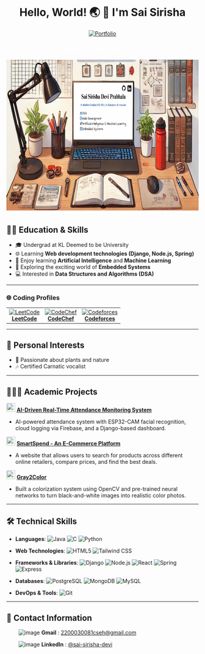 <div align=center>
 <h1>Hello, World! 🌏 👋 I'm Sai Sirisha</h1>
</div>
<p align="center">
  <a href="https://saisirishain.vercel.app/" target="_blank">
    <img src="https://img.shields.io/badge/Portfolio-Visit-2ECC71?style=for-the-badge&logo=react" alt="Portfolio" />
  </a>
</p>
<div align=center>
  <p style="font-size: 1.2rem; font-family: 'Poppins', sans-serif; color: #ffffff;">
    🐾✨Code. Create. Transform.🐾✨
  </p>
</div>

<p align="center">
  <a href="URL_REDIRECT" target="_blank">
    <img src="https://github.com/saisirisha5/saisirisha5/blob/main/Sai%20Sirisha%20Devi%20Prabhala.jpg" width="800" height="400" />
  </a>
</p>

## 👩‍🎓 Education & Skills

- 🎓 Undergrad at KL Deemed to be University  
- 🌐 Learning **Web development technologies (Django, Node.js, Spring)**  
- 🚀 Enjoy learning **Artificial Intelligence** and **Machine Learning**
- 🤖 Exploring the exciting world of **Embedded Systems**
- 💻 Interested in **Data Structures and Algorithms (DSA)**
  
---

### 🌐 Coding Profiles

<table>
  <tr>
   <td align="center">
      <a href="https://leetcode.com/u/saisirisha5/" target="_blank">
        <img src="https://upload.wikimedia.org/wikipedia/commons/1/19/LeetCode_logo_black.png" alt="LeetCode" width="40" height="40"/>
        <br/><strong>LeetCode</strong>
      </a>
    </td>
    <td align="center">
      <a href="https://www.codechef.com/users/saisirisha_25" target="_blank">
        <img src="https://cdn.jsdelivr.net/npm/simple-icons@3.1.0/icons/codechef.svg" alt="CodeChef" width="40" height="40"/>
        <br/><strong>CodeChef</strong>
      </a>
    </td>
    <td align="center">
      <a href="https://codeforces.com/profile/klu_2200030081" target="_blank">
        <img src="https://raw.githubusercontent.com/rahuldkjain/github-profile-readme-generator/master/src/images/icons/Social/codeforces.svg" alt="Codeforces" width="40" height="40"/>
        <br/><strong>Codeforces</strong>
      </a>
    </td>
  </tr>
</table>

---

## 🌱 Personal Interests

- 🌿 Passionate about plants and nature  
- 🎶 Certified Carnatic vocalist  

---

## 👩🏻‍💻 Academic Projects

 <img src="https://github.com/user-attachments/assets/b6ac7c71-bb8e-4163-a397-94d7133c31d9" width="23" height="23" /> [**AI-Driven Real-Time Attendance Monitoring System**](https://github.com/saisirisha5/Real-Time-Attendance-Monitoring-System.git)
  - AI-powered attendance system with ESP32-CAM facial recognition, cloud logging via Firebase, and a Django-based dashboard.

 <img src="https://github.com/user-attachments/assets/b7a7b054-5c50-4ca0-b360-ddae0a6946d3" width="23" height="23" /> [**SmartSpend - An E-Commerce Platform**](https://github.com/saisirisha5/SmartSpend.git) 
 -  A website that allows users to search for products across different online retailers, compare prices, and find the best deals.

 <img src="https://github.com/user-attachments/assets/fc0676fd-8aa5-4b54-b547-fb3345e8de07" width="23" height="23" /> [**Gray2Color**](https://github.com/saisirisha5/Gray2Color.git) 
  - Built a colorization system using OpenCV and pre-trained neural networks to turn black-and-white images into realistic color photos.

---
## 🛠️ Technical Skills

- **Languages**:  ![Java](https://img.shields.io/badge/Java-%23ED8B00.svg?style=flat-square&logo=java&logoColor=white) ![C](https://img.shields.io/badge/C-%2300599C.svg?style=flat-square&logo=&logoColor=white) ![Python](https://img.shields.io/badge/Python-%2314354C.svg?style=flat-square&logo=python&logoColor=white)

- **Web Technologies**:  ![HTML5](https://img.shields.io/badge/HTML5-E34F26?style=flat-square&logo=html5&logoColor=white) ![Tailwind CSS](https://img.shields.io/badge/Tailwind_CSS-38B2AC?style=flat-square&logo=tailwind-css&logoColor=white)

- **Frameworks & Libraries**:  ![Django](https://img.shields.io/badge/Django-092E20?style=flat-square&logo=django&logoColor=white) ![Node.js](https://img.shields.io/badge/Node.js-339933?style=flat-square&logo=nodedotjs&logoColor=white) ![React](https://img.shields.io/badge/React-20232A?style=flat-square&logo=react&logoColor=61DAFB) ![Spring](https://img.shields.io/badge/Spring-6DB33F?style=flat-square&logo=spring&logoColor=white) ![Express](https://img.shields.io/badge/Express.js-404D59?style=flat-square)

- **Databases**:  ![PostgreSQL](https://img.shields.io/badge/PostgreSQL-316192?style=flat-square&logo=postgresql&logoColor=white) ![MongoDB](https://img.shields.io/badge/MongoDB-4EA94B?style=flat-square&logo=mongodb&logoColor=white) ![MySQL](https://img.shields.io/badge/MySQL-00758F?style=flat-square&logo=mysql&logoColor=white)

- **DevOps & Tools**:  ![Git](https://img.shields.io/badge/Git-F05032?style=flat-square&logo=git&logoColor=white)

---

## 📧 Contact Information
&nbsp;&nbsp;&nbsp;&nbsp;&nbsp;&nbsp;&nbsp;&nbsp;<img src="https://github.com/user-attachments/assets/caa53968-a700-459b-bafc-615e4ce5f602" alt="image" width="15" height="15"> **Gmail** : 2200030081cseh@gmail.com </br>

&nbsp;&nbsp;&nbsp;&nbsp;&nbsp;&nbsp;&nbsp;&nbsp;<img src="https://github.com/user-attachments/assets/59b8aa5d-7867-48ad-ab3c-276b06854450" alt="image" width="17" height="17"> **LinkedIn** : [@sai-sirisha-devi](https://www.linkedin.com/in/sai-sirisha-devi/)</br>


